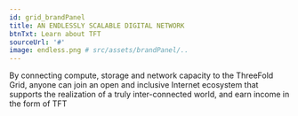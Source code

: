 ```yaml
---
id: grid_brandPanel
title: AN ENDLESSLY SCALABLE DIGITAL NETWORK
btnTxt: Learn about TFT
sourceUrl: '#'
image: endless.png # src/assets/brandPanel/..
---
```

By connecting compute, storage and network capacity to the ThreeFold Grid, anyone can join an open and inclusive Internet ecosystem that supports the realization of a truly inter-connected world, and earn income in the form of TFT

